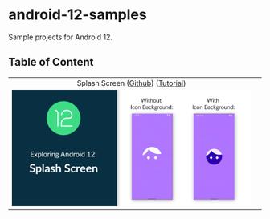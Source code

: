 # android-12-samples

Sample projects for Android 12.

## Table of Content

| | |
| :-: | :-: |
| Splash Screen ([Github](/splash-screen)) ([Tutorial](https://yggr.medium.com/exploring-android-12-splash-screen-21f88cc8e8f8)) | |
| <img src="splash-screen/screenshots/android-12-splash-screen.png" /> | |
